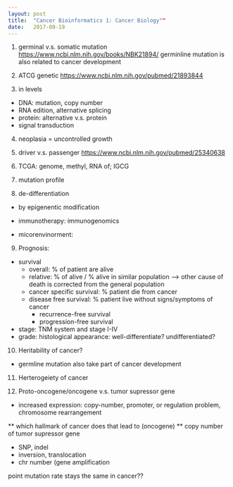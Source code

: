 ```yaml
---
layout: post
title:  "Cancer Bioinformatics 1: Cancer Biology""
date:   2017-09-19
---
```


1. germinal v.s. somatic mutation
https://www.ncbi.nlm.nih.gov/books/NBK21894/
germinline mutation is also related to cancer development

2. ATCG genetic
https://www.ncbi.nlm.nih.gov/pubmed/21893844

3. in levels
- DNA: mutation, copy number
- RNA edition, alternative splicing
- protein: alternative v.s. protein
- signal transduction

4. neoplasia = uncontrolled growth
5. driver v.s. passenger
https://www.ncbi.nlm.nih.gov/pubmed/25340638

6. TCGA: genome, methyl, RNA of;
 IGCG
 
 7. mutation profile
 8. de-differentiation
 - by epigenentic modification 
 
 - immunotherapy: immunogenomics
 - micorenvinorment: 

9. Prognosis:
- survival
   - overall: % of patient are alive
   - relative: % of alive / % alive in similar population --> other cause of death is corrected from the general population
   - cancer specific survival: % patient die from cancer
   - disease free survival: % patient live without signs/symptoms of cancer
       - recurrence-free survival
       - progression-free survival
- stage: TNM system and stage I-IV
- grade: histological appearance: well-differentiate? undifferentiated?


10. Heritability of cancer?
- germline mutation also take part of cancer development

11. Herterogeiety of cancer

12. Proto-oncogene/oncogene v.s. tumor supressor gene
- increased expression: copy-number, promoter, or regulation problem, chromosome rearrangement

** which hallmark of cancer does that lead to (oncogene)
** copy number of tumor supressor gene

- SNP, indel
- inversion, translocation
- chr number (gene amplification


point mutation rate stays the same in cancer??


